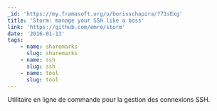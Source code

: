 ```yaml
---
_id: 'https://my.framasoft.org/u/borisschapira/?71sExg'
title: 'Storm: manage your SSH like a boss'
link: 'https://github.com/emre/storm'
date: '2016-01-13'
tags:
    - name: sharemarks
      slug: sharemarks
    - name: ssh
      slug: ssh
    - name: tool
      slug: tool
---
```


<div class="markdown"><p>Utilitaire en ligne de commande pour la gestion des connexions SSH.
</p></div>
